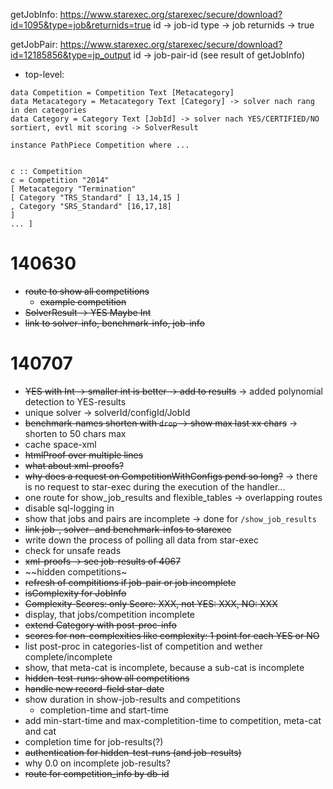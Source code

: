 
getJobInfo:
https://www.starexec.org/starexec/secure/download?id=1095&type=job&returnids=true
id -> job-id
type -> job
returnids -> true

getJobPair:
https://www.starexec.org/starexec/secure/download?id=12185856&type=jp_output
id -> job-pair-id (see result of getJobInfo)

* top-level:

```
data Competition = Competition Text [Metacategory] 
data Metacategory = Metacategory Text [Category] -> solver nach rang in den categories
data Category = Category Text [JobId] -> solver nach YES/CERTIFIED/NO sortiert, evtl mit scoring -> SolverResult

instance PathPiece Competition where ... 


c :: Competition 
c = Competition "2014" 
[ Metacategory "Termination" 
[ Category "TRS_Standard" [ 13,14,15 ] 
, Category "SRS_Standard" [16,17,18] 
] 
... ] 
```

# 140630

* ~~route to show all competitions~~
  * ~~example competition~~
* ~~SolverResult -> YES Maybe Int~~
* ~~link to solver-info, benchmark-info, job-info~~

# 140707

* ~~YES with Int -> smaller int is better -> add to results~~
  -> added polynomial detection to YES-results
* unique solver -> solverId/configId/JobId
* ~~benchmark-names shorten with `drop` -> show max last xx chars~~
  -> shorten to 50 chars max
* cache space-xml
* ~~htmlProof over multiple lines~~
* ~~what about xml-proofs?~~
* ~~why does a request on CompetitionWithConfigs pend so long?~~
  -> there is no request to star-exec during the execution of the handler...
* one route for show_job_results and flexible_tables
  -> overlapping routes
* disable sql-logging in
* show that jobs and pairs are incomplete
  -> done for `/show_job_results`
* ~~link job-, solver- and benchmark-infos to starexec~~
* write down the process of polling all data from star-exec
* check for unsafe reads
* ~~xml-proofs -> see job-results of 4067~~
* ~~hidden competitions~
* ~~refresh of compititions if job-pair or job incomplete~~
* ~~isComplexity for JobInfo~~
* ~~Complexity-Scores: only Score: XXX, not YES: XXX, NO: XXX~~
* display, that jobs/competition incomplete
* ~~extend Category with post-proc-info~~
* ~~scores for non-complexities like complexity: 1 point for each YES or NO~~
* list post-proc in categories-list of competition and wether complete/incomplete
* show, that meta-cat is incomplete, because a sub-cat is incomplete
* ~~hidden-test-runs: show all competitions~~
* ~~handle new record-field star-date~~
* show duration in show-job-results and competitions
  * completion-time and start-time
* add min-start-time and max-completition-time to competition, meta-cat and cat
* completion time for job-results(?)
* ~~authentication for hidden-test-runs (and job-results)~~
* why 0.0 on incomplete job-results?
* ~~route for competition_info by db-id~~
